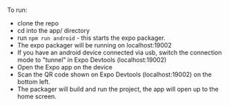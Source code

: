 To run:
- clone the repo
- cd into the app/ directory
- run `npm run android` - this starts the expo packager.
- The expo packager will be running on localhost:19002
- If you have an android device connected via usb, switch the connection mode to "tunnel" in Expo Devtools (localhost:19002)
- Open the Expo app on the device
- Scan the QR code shown on Expo Devtools (localhost:19002) on the bottom left.
- The packager will build and run the project, the app will open up to the home screen.
